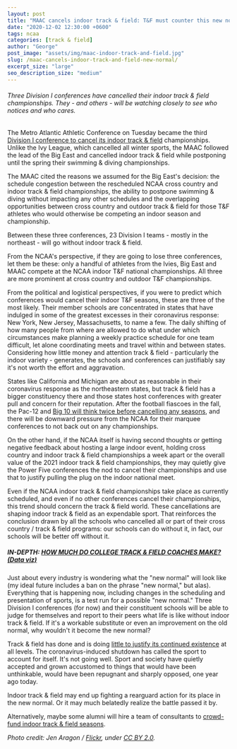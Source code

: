 ```yaml
---
layout: post
title: "MAAC cancels indoor track & field: T&F must counter this new normal"
date: "2020-12-02 12:30:00 +0600"
tags: ncaa
categories: [track & field]
author: "George"
post_image: "assets/img/maac-indoor-track-and-field.jpg"
slug: /maac-cancels-indoor-track-and-field-new-normal/
excerpt_size: "large"
seo_description_size: "medium"
---
```


<h6>Three Division I conferences have cancelled their indoor track & field championships. They - and others - will be watching closely to see who notices and who cares.</h6>

The Metro Atlantic Athletic Conference on Tuesday became the third [Division I conference to cancel its indoor track & field](https://maacsports.com/news/2020/12/1/general-maac-statement-on-winter-sports-competition.aspx) championships. Unlike the Ivy League, which cancelled all winter sports, the MAAC followed the lead of the Big East and cancelled indoor track & field while postponing until the spring their swimming & diving championships.

The MAAC cited the reasons we assumed for the Big East's decision: the schedule congestion between the rescheduled NCAA cross country and indoor track & field championships, the ability to postpone swimming & diving without impacting any other schedules and the overlapping opportunities between cross country and outdoor track & field for those T&F athletes who would otherwise be competing an indoor season and championship.

Between these three conferences, 23 Division I teams - mostly in the northeast - will go without indoor track & field.

From the NCAA's perspective, if they are going to lose three conferences, let them be these: only a handful of athletes from the Ivies, Big East and MAAC compete at the NCAA indoor T&F national championships. All three are more prominent at cross country and outdoor T&F championships.

From the political and logistical perspectives, if you were to predict which conferences would cancel their indoor T&F seasons, these are three of the most likely. Their member schools are concentrated in states that have indulged in some of the greatest excesses in their coronavirus response: New York, New Jersey, Massachusetts, to name a few. The daily shifting of how many people from where are allowed to do what under which circumstances make planning a weekly practice schedule for one team difficult, let alone coordinating meets and travel within and between states. Considering how little money and attention track & field - particularly the indoor variety - generates, the schools and conferences can justifiably say it's not worth the effort and aggravation.

States like California and Michigan are about as reasonable in their coronavirus response as the northeastern states, but track & field has a bigger constituency there and those states host conferences with greater pull and concern for their reputation. After the football fiascoes in the fall, the Pac-12 and [Big 10 will think twice before cancelling any seasons](https://www.outkick.com/nebraska-football-players-sue-big-ten-over-canceled-fall-season/), and there will be downward pressure from the NCAA for their marquee conferences to not back out on any championships.

On the other hand, if the NCAA itself is having second thoughts or getting negative feedback about hosting a large indoor event, holding cross country and indoor track & field championships a week apart or the overall value of the 2021 indoor track & field championships, they may quietly give the Power Five conferences the nod to cancel their championships and use that to justify pulling the plug on the indoor national meet.

Even if the NCAA indoor track & field championships take place as currently scheduled, and even if no other conferences cancel their championships, this trend should concern the track & field world. These cancellations are shaping indoor track & field as an expendable sport. That reinforces the conclusion drawn by all the schools who cancelled all or part of their cross country / track & field programs: our schools can do without it, in fact, our schools will be better off without it.

##### IN-DEPTH: [HOW MUCH DO COLLEGE TRACK & FIELD COACHES MAKE? (Data viz)](https://nalathletics.com/blog/2020/11/18/how-much-do-college-track-and-field-coaches-make)

Just about every industry is wondering what the "new normal" will look like (my ideal future includes a ban on the phrase "new normal," but alas). Everything that is happening now, including changes in the scheduling and presentation of sports, is a test run for a possible "new normal." Three Division I conferences (for now) and their constituent schools will be able to judge for themselves and report to their peers what life is like without indoor track & field. If it's a workable substitute or even an improvement on the old normal, why wouldn't it become the new normal?

Track & field has done and is doing [little to justify its continued existence](https://nalathletics.com/blog/2020/11/05/track-and-field-make-peace-making-money) at all levels. The coronavirus-induced shutdown has called the sport to account for itself. It's not going well. Sport and society have quietly accepted and grown accustomed to things that would have been unthinkable, would have been repugnant and sharply opposed, one year ago today.

Indoor track & field may end up fighting a rearguard action for its place in the new normal. Or it may much belatedly realize the battle passed it by.

Alternatively, maybe some alumni will hire a team of consultants to [crowd-fund indoor track & field seasons](https://nalathletics.com/blog/2020/11/22/track-and-field-alumni-start-funding-cancelled-seasons).

<em>Photo credit: Jen Aragon / [Flickr](https://flic.kr/p/QEUS2K), under [CC BY 2.0](https://creativecommons.org/licenses/by/2.0/).
